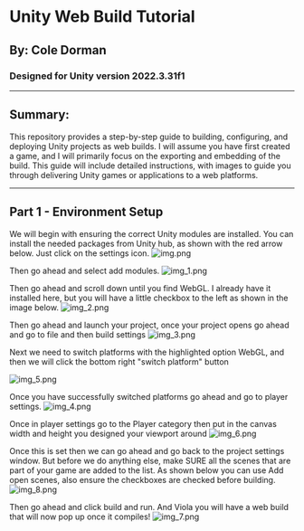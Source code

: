 # Unity Web Build Tutorial

## By: Cole Dorman

### Designed for Unity version 2022.3.31f1

---

## Summary:

This repository provides a step-by-step guide to building, configuring, and deploying Unity projects as web builds.
I will assume you have first created a game, and I will primarily focus on the exporting and embedding of the build.
This guide will include detailed instructions, with images to guide you through delivering Unity
games or applications to a web platforms.

---

## Part 1 - Environment Setup

We will begin with ensuring the correct Unity modules are installed. You can install the needed packages from Unity
hub, as shown with the red arrow below. Just click on the settings icon.
![img.png](Images/img.png)

Then go ahead and select add modules.
![img_1.png](Images/img_1.png)

Then go ahead and scroll down until you find WebGL. I already have it installed here, but you will have a little
checkbox to the left as shown in the image below.
![img_2.png](Images/img_2.png)

Then go ahead and launch your project, once your project opens go ahead and go to file and then build settings
![img_3.png](Images/img_3.png)

Next we need to switch platforms with the highlighted option WebGL, and then we will click the bottom right "switch
platform" button

![img_5.png](Images/img_5.png)

Once you have successfully switched platforms go ahead and go to player settings.
![img_4.png](Images/img_4.png)

Once in player settings go to the Player category then put in the canvas width and height you designed your viewport
around
![img_6.png](Images/img_6.png)

Once this is set then we can go ahead and go back to the project settings window. But before we do anything else,
make SURE all the scenes that are part of your game are added to the list. As shown below you can use Add open
scenes, also ensure the checkboxes are checked before building.
![img_8.png](Images/img_8.png)

Then go ahead and click build and run. And Viola you will have a web build that will now pop up once it compiles!
![img_7.png](Images/img_7.png)
